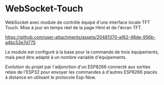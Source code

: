 # WebSocket-Touch

WebSocket avec module de contrôle équipé d'une interface locale TFT Touch.
Mise à jour en temps réel de la page Html et de l'écran TFT.

https://github.com/user-attachments/assets/20481370-a162-48de-956b-a4bc53e7d775

Le module est configuré à la base pour la commande de trois équipements, mais peut être adapté à un nombre variable d'équipements.

Evolution du projet par l'adjonction d'un ESP8266 connecté aux sorties relais de l'ESP32 pour envoyer les commandes à d'autres ESP8266 placés à distance en utilisant le protocole Esp-Now.




